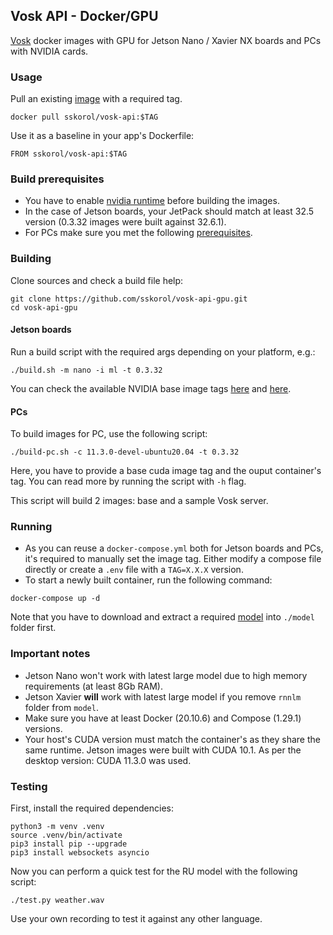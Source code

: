 ## Vosk API - Docker/GPU

[Vosk](https://github.com/alphacep/vosk-api) docker images with GPU for Jetson Nano / Xavier NX boards and PCs with NVIDIA cards.

### Usage

Pull an existing [image](https://hub.docker.com/r/sskorol/vosk-api) with a required tag.

```shell
docker pull sskorol/vosk-api:$TAG
```

Use it as a baseline in your app's Dockerfile:

```shell
FROM sskorol/vosk-api:$TAG
```

### Build prerequisites

- You have to enable [nvidia runtime](https://github.com/dusty-nv/jetson-containers#docker-default-runtime) before building the images.
- In the case of Jetson boards, your JetPack should match at least 32.5 version (0.3.32 images were built against 32.6.1).
- For PCs make sure you met the following [prerequisites](https://medium.com/geekculture/installing-cudnn-and-cuda-toolkit-on-ubuntu-20-04-for-machine-learning-tasks-f41985fcf9b2).

### Building

Clone sources and check a build file help:

```shell
git clone https://github.com/sskorol/vosk-api-gpu.git
cd vosk-api-gpu
```

#### Jetson boards

Run a build script with the required args depending on your platform, e.g.:

```shell
./build.sh -m nano -i ml -t 0.3.32
```

You can check the available NVIDIA base image tags [here](https://ngc.nvidia.com/catalog/containers/nvidia:l4t-base) and [here](https://ngc.nvidia.com/catalog/containers/nvidia:l4t-ml). 

#### PCs

To build images for PC, use the following script:

```shell
./build-pc.sh -c 11.3.0-devel-ubuntu20.04 -t 0.3.32
```

Here, you have to provide a base cuda image tag and the ouput container's tag. You can read more by running the script with `-h` flag.

This script will build 2 images: base and a sample Vosk server.

### Running

- As you can reuse a `docker-compose.yml` both for Jetson boards and PCs, it's required to manually set the image tag. Either modify a compose file directly or create a `.env` file with a `TAG=X.X.X` version.
- To start a newly built container, run the following command:

```shell
docker-compose up -d
```

Note that you have to download and extract a required [model](https://alphacephei.com/vosk/models) into `./model` folder first.

### Important notes

- Jetson Nano won't work with latest large model due to high memory requirements (at least 8Gb RAM).
- Jetson Xavier **will** work with latest large model if you remove `rnnlm` folder from `model`.
- Make sure you have at least Docker (20.10.6) and Compose (1.29.1) versions.
- Your host's CUDA version must match the container's as they share the same runtime. Jetson images were built with CUDA 10.1. As per the desktop version: CUDA 11.3.0 was used.

### Testing

First, install the required dependencies:

```shell
python3 -m venv .venv
source .venv/bin/activate
pip3 install pip --upgrade
pip3 install websockets asyncio
```

Now you can perform a quick test for the RU model with the following script:

```shell
./test.py weather.wav
```

Use your own recording to test it against any other language. 
